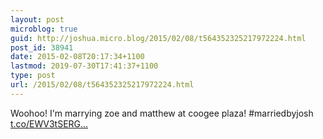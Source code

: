 ```yaml
---
layout: post
microblog: true
guid: http://joshua.micro.blog/2015/02/08/t564352325217972224.html
post_id: 38941
date: 2015-02-08T20:17:34+1100
lastmod: 2019-07-30T17:41:37+1100
type: post
url: /2015/02/08/t564352325217972224.html
---
```

Woohoo! I'm marrying zoe and matthew at coogee plaza! #marriedbyjosh [t.co/EWV3tSERG...](http://t.co/EWV3tSERGV)
